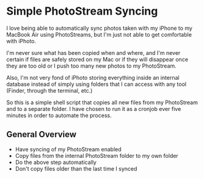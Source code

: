Simple PhotoStream Syncing
==========================

I love being able to automatically sync photos taken with my iPhone to
my MacBook Air using PhotoStreams, but I'm just not able to get
comfortable with iPhoto.

I'm never sure what has been copied when and where, and I'm never
certain if files are safely stored on my Mac or if they will disappear
once they are too old or I push too many new photos to my PhotoStream.

Also, I'm not very fond of iPhoto storing everything inside an
internal database instead of simply using folders that I can access
with any tool (Finder, through the terminal, etc.)

So this is a simple shell script that copies all new files from my
PhotoStream and to a separate folder. I have chosen to run it as a
cronjob ever five minutes in order to automate the process.

General Overview
----------------
* Have syncing of my PhotoStream enabled
* Copy files from the internal PhotoStream folder to my own folder
* Do the above step automatically
* Don't copy files older than the last time I synced

